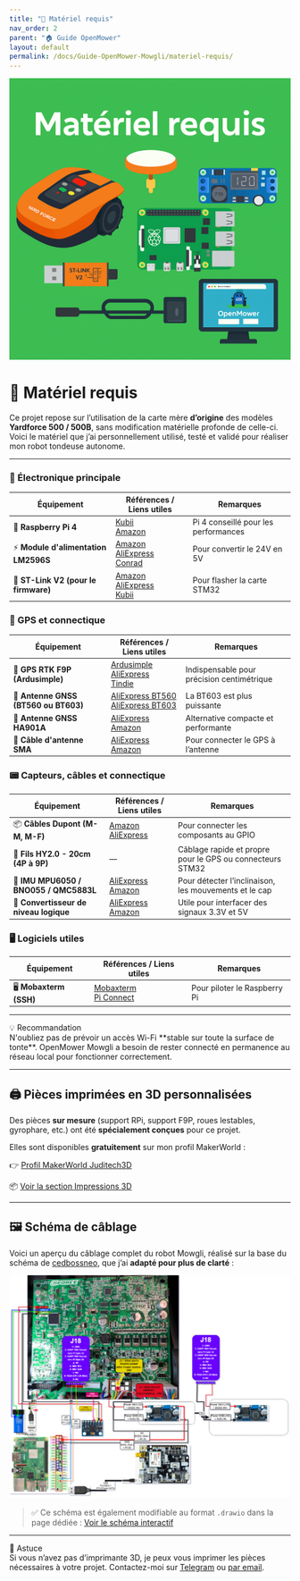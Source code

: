 ```yaml
---
title: "🧰 Matériel requis"
nav_order: 2
parent: "🏠 Guide OpenMower"
layout: default
permalink: /docs/Guide-OpenMower-Mowgli/materiel-requis/
---
```

![Illustration matériel requis](/img/illustration-materiel.png)

# 🧰 Matériel requis

Ce projet repose sur l’utilisation de la carte mère **d’origine** des modèles **Yardforce 500 / 500B**, sans modification matérielle profonde de celle-ci. Voici le matériel que j’ai personnellement utilisé, testé et validé pour réaliser mon robot tondeuse autonome.

---

### 🔧 Électronique principale

| Équipement | Références / Liens utiles | Remarques |
|-----------|----------------------------|-----------|
| 🧠 **Raspberry Pi 4** | [Kubii](https://www.kubii.com/fr/370-raspberry-pi-4-pi-400/)<br/>[Amazon](https://amzn.eu/d/hwgFRWU) | Pi 4 conseillé pour les performances |
| ⚡ **Module d'alimentation LM2596S** | [Amazon](https://amzn.eu/d/jhNev6j)<br/>[AliExpress](https://fr.aliexpress.com/item/32991657981.html)<br/>[Conrad](https://www.conrad.fr/) | Pour convertir le 24V en 5V |
| 🔗 **ST-Link V2 (pour le firmware)** | [Amazon](https://www.amazon.fr/)<br/>[AliExpress](https://fr.aliexpress.com/)<br/>[Kubii](https://www.kubii.fr/) | Pour flasher la carte STM32 |

### 📡 GPS et connectique

| Équipement | Références / Liens utiles | Remarques |
|-----------|----------------------------|-----------|
| 📡 **GPS RTK F9P (Ardusimple)** | [Ardusimple](https://fr.ardusimple.com/product/simplertk2b/?attribute_pa_header-options=without-headers)<br/>[AliExpress](https://fr.aliexpress.com/item/1005004690761874.html)<br/>[Tindie](https://www.tindie.com/) | Indispensable pour précision centimétrique |
| 📶 **Antenne GNSS (BT560 ou BT603)** | [AliExpress BT560](https://fr.aliexpress.com/item/32991527632.html)<br/>[AliExpress BT603](https://fr.aliexpress.com/item/32991527632.html) | La BT603 est plus puissante |
| 📶 **Antenne GNSS HA901A** | [AliExpress](https://www.aliexpress.com/)<br/>[Amazon](https://www.amazon.fr/) | Alternative compacte et performante |
| 🔌 **Câble d'antenne SMA** | [AliExpress](https://fr.aliexpress.com/item/1005004690761874.html)<br/>[Amazon](https://www.amazon.fr/) | Pour connecter le GPS à l’antenne |

### 📟 Capteurs, câbles et connectique

| Équipement | Références / Liens utiles | Remarques |
|-----------|----------------------------|-----------|
| 📦 **Câbles Dupont (M-M, M-F)** | [Amazon](https://www.amazon.fr/)<br/>[AliExpress](https://www.aliexpress.com/) | Pour connecter les composants au GPIO |
| 🔌 **Fils HY2.0 - 20cm (4P à 9P)** | — | Câblage rapide et propre pour le GPS ou connecteurs STM32 |
| 🎯 **IMU MPU6050 / BNO055 / QMC5883L** | [AliExpress](https://fr.aliexpress.com/)<br/>[Amazon](https://www.amazon.fr/) | Pour détecter l’inclinaison, les mouvements et le cap |
| 🔌 **Convertisseur de niveau logique** | [AliExpress](https://fr.aliexpress.com/)<br/>[Amazon](https://www.amazon.fr/) | Utile pour interfacer des signaux 3.3V et 5V |

### 🖥️ Logiciels utiles

| Équipement | Références / Liens utiles | Remarques |
|-----------|----------------------------|-----------|
| 🖥️ **Mobaxterm (SSH)** | [Mobaxterm](https://mobaxterm.mobatek.net/download-home-edition.html)<br/>[Pi Connect](https://connect.raspberrypi.com) | Pour piloter le Raspberry Pi |

---

<div class="alert alert--warning">
  <div class="alert-title">💡 Recommandation</div>
  N'oubliez pas de prévoir un accès Wi-Fi **stable sur toute la surface de tonte**. OpenMower Mowgli a besoin de rester connecté en permanence au réseau local pour fonctionner correctement.
</div>

---

<h2 id="impressions-3d">🖨️ Pièces imprimées en 3D personnalisées</h2>

Des pièces **sur mesure** (support RPi, support F9P, roues lestables, gyrophare, etc.) ont été **spécialement conçues** pour ce projet.

Elles sont disponibles **gratuitement** sur mon profil MakerWorld :

👉 [Profil MakerWorld Juditech3D](https://makerworld.com/en/@juditech3d)

📦 [Voir la section Impressions 3D](/docs/Guide-OpenMower-Mowgli/impression-3d/)

---

<h2 id="schema-cablage">🖼️ Schéma de câblage</h2>

Voici un aperçu du câblage complet du robot Mowgli, réalisé sur la base du schéma de <a href="https://github.com/cedbossneo/mowgli-docker" target="_blank">cedbossneo</a>, que j’ai **adapté pour plus de clarté** :

![Schéma de câblage Mowgli](/img/yardforce_wiring2.drawio.png)

> ✅ Ce schéma est également modifiable au format `.drawio` dans la page dédiée : [Voir le schéma interactif](/docs/Guide-OpenMower-Mowgli/schema-de-cablage/)

---

<div class="alert alert--success">
  <div class="alert-title">🧠 Astuce</div>
  Si vous n’avez pas d’imprimante 3D, je peux vous imprimer les pièces nécessaires à votre projet. Contactez-moi sur <a href="https://t.me/+mOlwROGsP3AyYTlk" target="_blank">Telegram</a> ou <a href="mailto:juditech3d@gmail.com">par email</a>.
</div>
